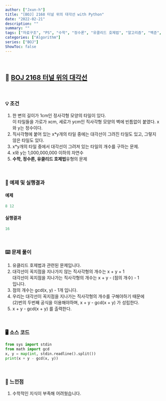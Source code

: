 ```yaml
---
author: ["Jxun-h"]
title: "[BOJ] 2168 터널 위의 대각선 with Python"
date: "2022-02-21"
description: ""
summary: ""
tags: ["자료구조", "PS", "수학", "정수론", "유클리드 호제법", "알고리즘", "백준", "BOJ"]
categories: ["Algorithm"]
series: ["BOJ"]
ShowToc: false
---
```


<br>

## 📌 <a href="https://www.acmicpc.net/problem/2168" target="_blank">BOJ 2168 터널 위의 대각선</a>

<br>

### 💡 조건

1.  한 변의 길이가 1cm인 정사각형 모양의 타일이 있다.  
    이 타일들을 가로가 xcm, 세로가 ycm인 직사각형 모양의 벽에 빈틈없이 붙였다. x와 y는 정수이다.
2.  직사각형에 붙어 있는 x*y개의 타일 중에는 대각선이 그려진 타일도 있고, 그렇지 않은 타일도 있다.
3.  x*y개의 타일 중에서 대각선이 그려져 있는 타일의 개수를 구하는 문제.
4.  x와 y는 1,000,000,000 이하의 자연수
5.  **수학, 정수론, 유클리드 호제법**유형의 문제

<br>

### 🔖 예제 및 실행결과

#### 예제

```py
8 12
```

#### 실행결과

```py
16
```

<br>

### ⌨️ 문제 풀이

1.  유클리드 호제법과 관련된 문제입니다.
2.  대각선이 꼭지점을 지나가지 않는 직사각형의 개수는 x + y + 1  
    대각선이 꼭지점을 지나가는 직사각형의 개수는 x + y - (점의 개수) - 1  
    입니다.
3.  점의 개수는 gcd(x, y) - 1개 입니다.
4.  우리는 대각선이 꼭지점을 지나가는 직사각형의 개수를 구해야하기 때문에  
    (2)번의 두번째 공식을 이용해야하며, x + y - gcd(x + y) 가 성립한다.
5.  x + y - gcd(x + y) 를 출력한다.

<br>

### 🖥 소스 코드

```py
from sys import stdin
from math import gcd
x, y = map(int, stdin.readline().split())
print(x + y - gcd(x, y))
```

<br>

### 💾 느낀점

1.  수학적인 지식이 부족해 어려웠습니다.